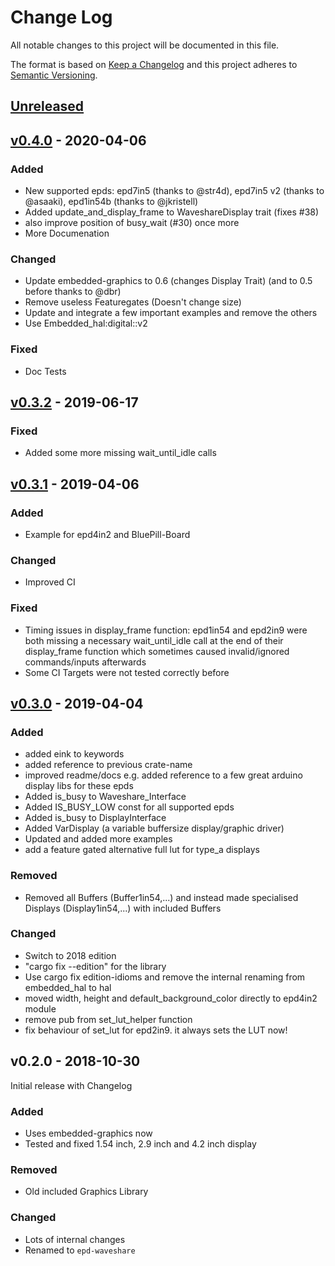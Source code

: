 # Change Log

All notable changes to this project will be documented in this file.

The format is based on [Keep a Changelog](http://keepachangelog.com/)
and this project adheres to [Semantic Versioning](http://semver.org/).

## [Unreleased]

## [v0.4.0] - 2020-04-06

### Added
 - New supported epds: epd7in5 (thanks to @str4d), epd7in5 v2 (thanks to @asaaki), epd1in54b (thanks to @jkristell)
 - Added update_and_display_frame to WaveshareDisplay trait (fixes #38)
 - also improve position of busy_wait (#30) once more
 - More Documenation

### Changed
 - Update embedded-graphics to 0.6 (changes Display Trait) (and to 0.5 before thanks to @dbr)
 - Remove useless Featuregates (Doesn't change size)
 - Update and integrate a few important examples and remove the others
 - Use Embedded_hal:digital::v2


### Fixed
 - Doc Tests


## [v0.3.2] - 2019-06-17

### Fixed
 - Added some more missing wait_until_idle calls

## [v0.3.1] - 2019-04-06

### Added
 - Example for epd4in2 and BluePill-Board

### Changed
 - Improved CI

### Fixed
 - Timing issues in display_frame function: epd1in54 and epd2in9 were both missing a necessary wait_until_idle call at the end of their display_frame function which sometimes caused invalid/ignored commands/inputs afterwards
 - Some CI Targets were not tested correctly before

## [v0.3.0] - 2019-04-04

### Added
- added eink to keywords
- added reference to previous crate-name
- improved readme/docs e.g. added reference to a few great arduino display libs for these epds
- Added is_busy to Waveshare_Interface
- Added IS_BUSY_LOW const for all supported epds
- Added is_busy to DisplayInterface
- Added VarDisplay (a variable buffersize display/graphic driver)
- Updated and added more examples
- add a feature gated alternative full lut for type_a displays

### Removed
- Removed all Buffers (Buffer1in54,...) and instead made specialised Displays (Display1in54,...) with included Buffers

### Changed
- Switch to 2018 edition
- "cargo fix --edition" for the library
- Use cargo fix edition-idioms and remove the internal renaming from embedded_hal to hal
- moved width, height and default_background_color directly to epd4in2 module
- remove pub from set_lut_helper function
- fix behaviour of set_lut for epd2in9. it always sets the LUT now!

## v0.2.0 - 2018-10-30

Initial release with Changelog

### Added
- Uses embedded-graphics now
- Tested and fixed 1.54 inch, 2.9 inch and 4.2 inch display

### Removed
- Old included Graphics Library

### Changed
- Lots of internal changes
- Renamed to `epd-waveshare`


[Unreleased]: https://github.com/Caemor/eink-waveshare-rs/compare/v0.4.0...HEAD
[v0.4.0]: https://github.com/Caemor/eink-waveshare-rs/compare/v0.3.2...v0.4.0
[v0.3.2]: https://github.com/Caemor/eink-waveshare-rs/compare/v0.3.1...v0.3.2
[v0.3.1]: https://github.com/Caemor/eink-waveshare-rs/compare/v0.3.0...v0.3.1
[v0.3.0]: https://github.com/Caemor/eink-waveshare-rs/compare/v0.2.0...v0.3.0
